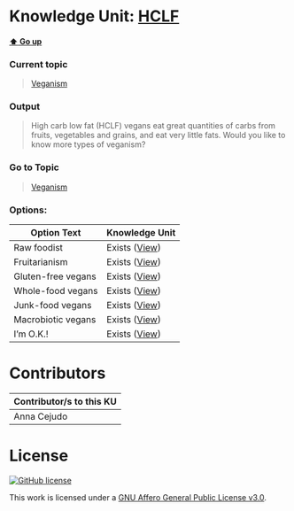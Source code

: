 # Knowledge Unit: [HCLF](../../knowledge_units/veganism/hclf.md)

#### [:arrow_up: Go up](../../topics/veganism.md)
### Current topic
> [Veganism](../../topics/veganism.md)
### Output
> High carb low fat (HCLF) vegans eat great quantities of carbs from fruits, vegetables and grains, and eat very little fats. Would you like to know more types of veganism?
### Go to Topic
> [Veganism](../../topics/veganism.md)

### Options: 

| Option Text | Knowledge Unit |
| - | - |  
| Raw foodist  |  Exists ([View](../../knowledge_units/veganism/raw-foodist.md))  |  
| Fruitarianism  |  Exists ([View](../../knowledge_units/veganism/fruitarianism.md))  |  
| Gluten-free vegans  |  Exists ([View](../../knowledge_units/veganism/gluten-free-vegans.md))  |  
| Whole-food vegans  |  Exists ([View](../../knowledge_units/veganism/whole-food-vegans.md))  |  
| Junk-food vegans  |  Exists ([View](../../knowledge_units/veganism/junk-food-vegans.md))  |  
| Macrobiotic vegans  |  Exists ([View](../../knowledge_units/veganism/macrobiotic-vegans.md))  |  
| I’m O.K.!  |  Exists ([View](../../knowledge_units/veganism/im-ok.md))  | 

# Contributors

| Contributor/s to this KU |
| - | 
| Anna Cejudo |

# License
[![GitHub license](https://img.shields.io/github/license/inbrainz/cerebro)](https://github.com/inbrainz/cerebro/blob/master/LICENSE)

This work is licensed under a [GNU Affero General Public License v3.0](https://www.gnu.org/licenses/agpl-3.0.txt).